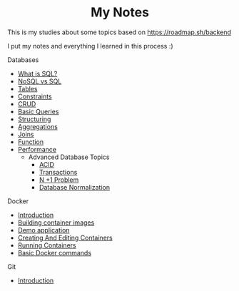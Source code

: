 
<h1 align="center"> My Notes</h1>

This is my studies about some topics based on https://roadmap.sh/backend

I put my notes and everything I learned in this process :)

Databases
* [What is SQL?](what_is_sql.md)
* [NoSQL vs SQL](nosql_vs_sql.md)
* [Tables](tables.md)
* [Constraints](constraints.md)
* [CRUD](crud.md)
* [Basic Queries](basic_queries.md)
* [Structuring](structuring.md)
* [Aggregations](aggregations.md)
* [Joins](joins.md)
* [Function](functions.md)
* [Performance](performance.md)
	- Advanced Database Topics
		* [ACID](acid.md)
		* [Transactions](transactions.md)
		* [N +1 Problem](n_1_problem.md)
		* [Database Normalization](database_normalization.md)

Docker
 * [Introduction](docker/introduction.md)
 * [Building container images](building_container_images.md)
 * [Demo application](demo_application.md)
 * [Creating And Editing Containers](creating_editing_containers.md)
 * [Running Containers](running_containers.md)
 * [Basic Docker commands](basics_docker_commands.md)

Git
*  [Introduction](git/introduction.md)
 